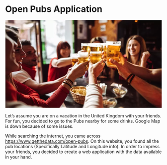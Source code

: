 # Open Pubs Application

![images](https://github.com/Abdul-Jaweed/Open-Pubs-Application/blob/main/drinkers.jpg)


Let’s assume you are on a vacation in the United Kingdom with your friends. For fun, you decided to go to the Pubs nearby for some drinks. Google Map is down because of some issues. 

While searching the internet, you came across https://www.getthedata.com/open-pubs. On this website, you found all the pub locations (Specifically Latitude and Longitude info). In order to impress your friends, you decided to create a web application with the data available in your hand.